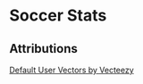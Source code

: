 # Soccer Stats

## Attributions

<a href="https://www.vecteezy.com/free-vector/default-user">Default User Vectors by Vecteezy</a>
